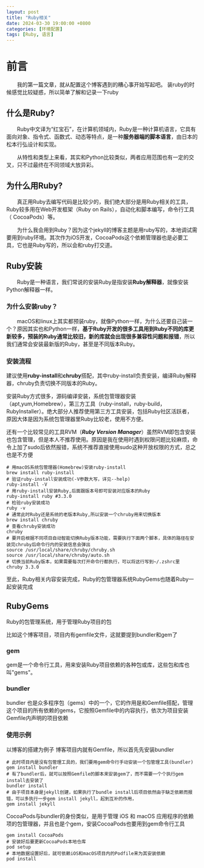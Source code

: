 ```yaml
---
layout: post
title: "Ruby相关"
date: 2024-03-30 19:00:00 +0800
categories: [环境配置]
tags: [Ruby, 语言]
---
```

# 前言

&emsp;&emsp;我的第一篇文章，就从配置这个博客遇到的糟心事开始写起吧。
装ruby的时候感觉比较疑惑，所以简单了解和记录一下ruby

## 什么是Ruby?

&emsp;&emsp;Ruby中文译为“红宝石”，在计算机领域内，Ruby是一种计算机语言，它具有面向对象、指令式、函数式、动态等特点，是一种**服务器端的脚本语言**，由日本的松本行弘设计和实现。

&emsp;&emsp;从特性和类型上来看，其实和Python比较类似，两者应用范围也有一定的交叉，只不过最终在不同领域大放异彩。

## 为什么用Ruby?

&emsp;&emsp;真正用Ruby去编写代码是比较少的，我们绝大部分是用Ruby相关的工具，Ruby较多用在Web开发框架（Ruby on Rails），自动化和脚本编写，命令行工具（ CocoaPods）等。

&emsp;&emsp;为什么我会用到Ruby？因为这个jekyll的博客主题是用ruby写的，本地调试需要用到ruby环境。其次作为iOS开发，CocoaPods这个依赖管理器也是必要工具，它也是Ruby写的，所以会和ruby打交道。

## Ruby安装

&emsp;&emsp;Ruby是一种语言，我们常说的安装Ruby是指安装**Ruby解释器**，就像安装Python解释器一样。

### 为什么安装ruby？

&emsp;&emsp;macOS和linux上其实都预装ruby，就像Python一样，为什么还要自己装一个？原因其实也和Python一样，**基于Ruby开发的很多工具用到Ruby不同的库更新较多，预装的Ruby通常比较旧，新的库就会出现很多兼容性问题和报错**，所以我们通常会安装最新版的Ruby，甚至是不同版本Ruby。

### 安装流程

建议使用**ruby-install**和**chruby**搭配，其中ruby-install负责安装，编译Ruby解释器，chruby负责切换不同版本的Ruby。

安装Ruby方式很多，源码编译安装，系统包管理器安装（apt,yum,Homebrew），第三方工具（ruby-install，ruby-build，RubyInstaller）。绝大部分人推荐使用第三方工具安装，包括Ruby社区活跃者，原因大体是因为系统包管理器里Ruby比较老，使用不方便。

还有一个比较常见的工具RVM（***Ruby Version Manager***）虽然RVM即包含安装也包含管理，但是本人不推荐使用。原因是我在使用时遇到权限问题比较麻烦，命令上加了sudo后依然报错，系统不推荐直接使用sudo这种开放权限的方式，总之也是不方便

```shell
# 用macOS系统包管理器(Homebrew)安装ruby-install
brew install ruby-install
# 验证ruby-install安装成功(-V参数大写，详见--help)
ruby-install -V
# 用ruby-install安装Ruby,后面跟版本号即可安装对应版本的Ruby
ruby-install ruby #3.3.0
# 检验ruby安装成功
ruby -v
# 通常此时Ruby还是系统的老版本Ruby,所以安装一个chruby用来切换版本
brew install chruby
# 查看chruby安装成功
chruby
# 要开启根据不同项目自动智能切换Ruby版本功能，需要执行下面两个脚本，具体的路径在安装完chruby后命令行内的安装信息会弹出
source /usr/local/share/chruby/chruby.sh
source /usr/local/share/chruby/auto.sh
# 切换当前Ruby版本，如果需要每次打开命令行都执行，可以将这行写到~/.zshrc里
chruby 3.3.0
```

至此，Ruby相关内容安装完成，Ruby的包管理器系统RubyGems也随着Ruby一起安装完成

## RubyGems

Ruby的包管理系统，用于管理Ruby项目的包

比如这个博客项目，项目内有gemfile文件，这就要提到bundler和gem了

### gem
gem是一个命令行工具，用来安装Ruby项目依赖的各种包或库，这些包和库也叫"gems"。

### bundler
bundler 也是众多程序包（gems）中的一个，它的作用是和Gemfile搭配，管理这个项目的所有依赖的gems，它按照Gemfile中的内容执行，依次为项目安装Gemfile内声明的项目依赖

### 使用示例
以博客的搭建为例子
博客项目内就有Gemfile，所以首先先安装bundler

```shell
# 此时项目内是没有包管理工具的，我们要用gem命令行手动安装一个包管理工具(bundler)
gem install bundler
# 有了bundler后，就可以按照Gemfile的脚本来安装gem了，而不需要一个个执行gem install去安装了
bundler install
# 由于项目本身是jekyll创建，如果执行了bundle install后项目依然由于缺乏依赖而报错，可以多执行一步gem install jekyll，起到互补的作用，
gem install jekyll
```

CocoaPods与bundler的身份类似，是用于管理 iOS 和 macOS 应用程序的依赖项的包管理器，并且也是个gem，安装CocoaPods也要用到gem命令行工具
```shell
gem install CocoaPods
# 安装好后要更新CocoaPods本地仓库
pod setup
# 本地数据设置好后，就可依赖iOS和macOS项目内的Podfile来为其安装依赖
pod install
```